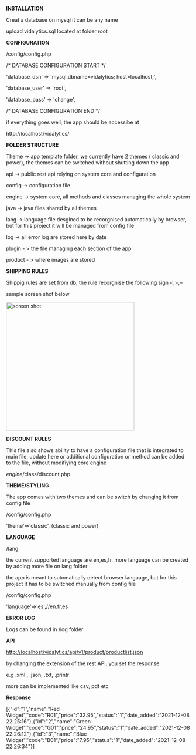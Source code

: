 ﻿**INSTALLATION**

Creat a database on mysql it can be any name

upload  vidalytics.sql located at folder root


**CONFIGURATION**

/config/config.php

/\* DATABASE CONFIGURATION START \*/

'database\_dsn' => 'mysql:dbname=vidalytics; host=localhost;',

'database\_user' => 'root',

'database\_pass' => 'change',

/\* DATABASE CONFIGURATION END \*/

if everything goes well, the app should be accessibe at

http://localhost/vidalytics/




**FOLDER STRUCTURE**

Theme  -> app template folder, we currently have 2 themes ( classic and power), the themes can be switched without shutting down the app 

api -> public rest api relying on system core and configuration

config -> configuration file

engine -> system core, all methods and classes managing the whole system

java -> java files shared by all themes

lang -> language file desgined to be recorgnised automatically by browser, but for this project it will be managed from config file

log -> all error log are stored here by date

plugin - > the file managing each section of the app

product - > where images are stored



**SHIPPING RULES**

Shippig rules are set from db, the rule recorgnise the following sign <,>,=

sample screen shot below

<img src="https://buasales.com/1.png" width="350" title="screen shot">







**DISCOUNT RULES**

This file also shows ability to have a configuration file that is integrated to main file, update here or additional configuration or method can be added to the file, without modifiying core engine

*engine*/class/discount.php


**THEME/STYLING**

The app comes with two themes and can be switch by changing it from config file

/config/config.php

'theme'=>'classic', (classic and power)



**LANGUAGE**

/lang

the current supported language are en,es,fr, more language can be created by adding more file on lang folder

the app is meant to sutomatically detect browser language, but for this project it has to be switched manually from config file

/config/config.php

'language'=>'es',//en.fr,es



**ERROR LOG**

Logs can be found in /log folder




**API**

<http://localhost/vidalytics/api/v1/product/productlist.json>

by changing the extension of the rest API, you set the response

e.g .xml , .json, .txt, .printr

more can be implemented like csv, pdf etc 

**Response**

[{"id":"1","name":"Red Widget","code":"R01","price":"32.95","status":"1","date\_added":"2021-12-08 22:25:16"},{"id":"2","name":"Green Widget","code":"G01","price":"24.95","status":"1","date\_added":"2021-12-08 22:26:12"},{"id":"3","name":"Blue Widget","code":"B01","price":"7.95","status":"1","date\_added":"2021-12-08 22:26:34"}]



